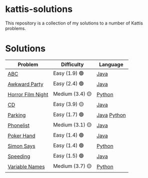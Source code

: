 # kattis-solutions
This repository is a collection of my solutions to a number of Kattis problems.

# Solutions
|  Problem | Difficulty | Language |
| -------- |  --------  | -------- |
| [ABC](https://open.kattis.com/problems/abc) |  Easy (1.9) 🟢    | [Java](https://github.com/marelpett/kattis-solutions/tree/main/solutions/abc/Main.java) |
| [Awkward Party](https://open.kattis.com/problems/awkwardparty) |  Easy (2.4) 🟢    | [Java](https://github.com/marelpett/kattis-solutions/tree/main/solutions/awkwardparty/Main.java) |
| [Horror Film Night](https://open.kattis.com/problems/horrorfilmnight) |  Medium (3.4) 🟡    | [Python](https://github.com/marelpett/kattis-solutions/tree/main/solutions/horrorfilmnight/main.py) |  
| [CD](https://open.kattis.com/problems/cd) |  Easy (3.9) 🟡    | [Java](https://github.com/marelpett/kattis-solutions/tree/main/solutions/cd/Main.java) | 
| [Parking](https://open.kattis.com/problems/parking2) |  Easy (1.7) 🟢    | [Java](https://github.com/marelpett/kattis-solutions/tree/main/solutions/parking/Main.java) [Python](https://github.com/marelpett/kattis-solutions/tree/main/solutions/parking/Main.py) | 
| [Phonelist](https://open.kattis.com/problems/phonelist) |  Medium (3.1) 🟡    | [Java](https://github.com/marelpett/kattis-solutions/tree/main/solutions/phonelist/Main.java) | 
| [Poker Hand](https://open.kattis.com/problems/pokerhand) |  Easy (1.4) 🟢    | [Java](https://github.com/marelpett/kattis-solutions/tree/main/solutions/pokerhand/Main.java) | 
| [Simon Says](https://open.kattis.com/problems/simonsays) |  Easy (1.4) 🟢    | [Python](https://github.com/marelpett/kattis-solutions/tree/main/solutions/simonsays/main.py) | 
| [Speeding](https://open.kattis.com/problems/speeding) |  Easy (1.5) 🟢    | [Java](https://github.com/marelpett/kattis-solutions/tree/main/solutions/speeding/Main.java) | 
| [Variable Names](https://open.kattis.com/problems/variabelnamn) |  Medium (3.7) 🟡    | [Python](https://github.com/marelpett/kattis-solutions/tree/main/solutions/variablenames/main.py) | 